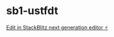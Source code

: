 # sb1-ustfdt

[Edit in StackBlitz next generation editor ⚡️](https://stackblitz.com/~/github.com/7forGC/sb1-ustfdt)